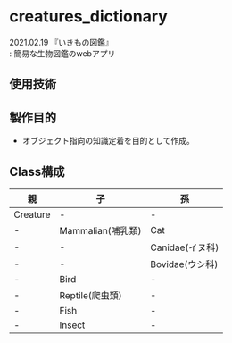 # creatures_dictionary
2021.02.19 『いきもの図鑑』  
 : 簡易な生物図鑑のwebアプリ  


## 使用技術

## 製作目的
- オブジェクト指向の知識定着を目的として作成。
  
## Class構成
|親|子|孫|
|--|--|--|
|Creature|-|-|
|-|Mammalian(哺乳類)|Cat|
|-|-|Canidae(イヌ科) |
|-|-|Bovidae(ウシ科)|
|-|Bird|-|
|-|Reptile(爬虫類)|-|
|-|Fish|-|
|-|Insect|-|
